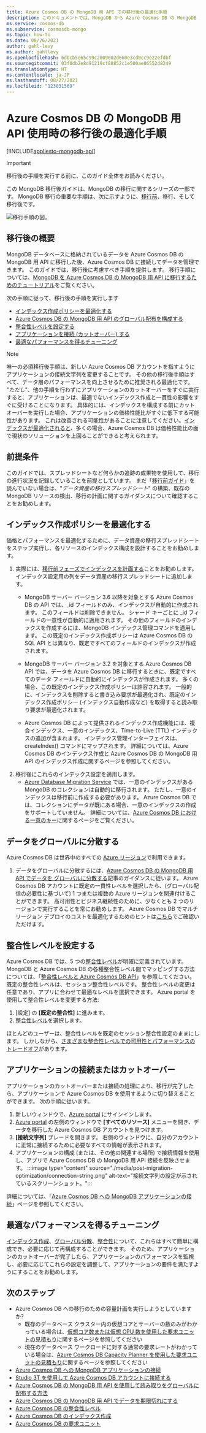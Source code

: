 ```yaml
---
title: Azure Cosmos DB の MongoDB 用 API での移行後の最適化手順
description: このドキュメントでは、MongoDB から Azure Cosmos DB の MongoDB 用 API に移行した後の最適化手法について説明します。
ms.service: cosmos-db
ms.subservice: cosmosdb-mongo
ms.topic: how-to
ms.date: 08/26/2021
author: gahl-levy
ms.author: gahllevy
ms.openlocfilehash: 6dbcb5e65c99c2009602d660e3cd0cc9e22efdbf
ms.sourcegitcommit: 03f0db2e8d91219cf88852c1e500ae86552d8249
ms.translationtype: HT
ms.contentlocale: ja-JP
ms.lasthandoff: 08/27/2021
ms.locfileid: "123031569"
---
```

# <a name="post-migration-optimization-steps-when-using-azure-cosmos-dbs-api-for-mongodb"></a>Azure Cosmos DB の MongoDB 用 API 使用時の移行後の最適化手順
[!INCLUDE[appliesto-mongodb-api](../includes/appliesto-mongodb-api.md)]

> [!IMPORTANT]  
> 移行後の手順を実行する前に、このガイド全体をお読みください。
>

この MongoDB 移行後ガイドは、MongoDB の移行に関するシリーズの一部です。 MongoDB 移行の重要な手順は、次に示すように、[移行前](pre-migration-steps.md)、移行、そして移行後です。

![移行手順の図。](./media/pre-migration-steps/overall-migration-steps.png)

## <a name="overview-of-post-migration"></a>移行後の概要

MongoDB データベースに格納されているデータを Azure Cosmos DB の MongoDB 用 API に移行した後、Azure Cosmos DB に接続してデータを管理できます。 このガイドでは、移行後に考慮すべき手順を提供します。 移行手順については、[MongoDB を Azure Cosmos DB の MongoDB 用 API に移行するためのチュートリアル](../../dms/tutorial-mongodb-cosmos-db.md)をご覧ください。

次の手順に従って、移行後の手順を実行します

- [インデックス作成ポリシーを最適化する](#optimize-the-indexing-policy)
- [Azure Cosmos DB の MongoDB 用 API のグローバル配布を構成する](#globally-distribute-your-data)
- [整合性レベルを設定する](#set-consistency-level)
- [アプリケーションを接続 (カットオーバー) する](#connect-or-cutover-your-application)
- [最適なパフォーマンスを得るチューニング](#tune-for-optimal-performance)

> [!NOTE]
> 唯一の必須移行後手順は、新しい Azure Cosmos DB アカウントを指すようにアプリケーションの接続文字列を変更することです。 その他の移行後手順はすべて、データ層のパフォーマンスを向上させるために推奨される最適化です。 "*ただし*"、他の手順を行わずにアプリケーションのカットオーバーをすぐに実行すると、アプリケーションは、最適でないインデックス作成と一貫性の影響をすぐに受けることになります。 具体的には、インデックスを構成する前にカットオーバーを実行した場合、アプリケーションの価格性能比がすぐに低下する可能性があります。 これは改善される可能性があることに注意してください。[インデックスが最適化されると](#optimize-the-indexing-policy)、多くの場合、Azure Cosmos DB は価格性能比の面で現状のソリューションを上回ることができると考えられます。
>

## <a name="pre-requisites"></a>前提条件

このガイドでは、スプレッドシートなど何らかの追跡の成果物を使用して、移行の進行状況を記録していることを前提としています。 まだ「[移行前ガイド](pre-migration-steps.md)」を読んでいない場合は、"*データ資産の移行スプレッドシート*" の構築、既存の MongoDB リソースの検出、移行の計画に関するガイダンスについて確認することをお勧めします。

## <a name="optimize-the-indexing-policy"></a>インデックス作成ポリシーを最適化する

価格とパフォーマンスを最適化するために、データ資産の移行スプレッドシートをステップ実行し、各リソースのインデックス構成を設計することをお勧めします。 
1. 実際には、[移行前フェーズでインデックスを計画する](pre-migration-steps.md#post-migration)ことをお勧めします。 インデックス設定用の列をデータ資産の移行スプレッドシートに追加します。 
   * MongoDB サーバー バージョン 3.6 以降を対象とする Azure Cosmos DB の API では、_id フィールドのみ、インデックスが自動的に作成されます。 このフィールドは削除できません。 シャード キーごとに _id フィールドの一意性が自動的に適用されます。 その他のフィールドのインデックスを作成するには、MongoDB インデックス管理コマンドを適用します。 この既定のインデックス作成ポリシーは Azure Cosmos DB の SQL API とは異なり、既定ですべてのフィールドのインデックスが作成されます。

   * MongoDB サーバー バージョン 3.2 を対象とする Azure Cosmos DB API では、データを Azure Cosmos DB に移行するときに、既定ですべてのデータ フィールドに自動的にインデックスが作成されます。 多くの場合、この既定のインデックス作成ポリシーは許容されます。 一般的に、インデックスを削除すると書き込み要求が最適化され、既定のインデックス作成ポリシー (インデックス自動作成など) を取得すると読み取り要求が最適化されます。

   * Azure Cosmos DB によって提供されるインデックス作成機能には、複合インデックス、一意のインデックス、Time-to-Live (TTL) インデックスの追加が含まれます。 インデックス管理インターフェイスは、createIndex() コマンドにマップされます。 詳細については、Azure Cosmos DB のインデックス作成と Azure Cosmos DB の MongoDB 用 API のインデックス作成に関するページを参照してください。
2. 移行後にこれらのインデックス設定を適用します。
   * [Azure Database Migration Service](../../dms/tutorial-mongodb-cosmos-db.md) では、一意のインデックスがある MongoDB のコレクションは自動的に移行されます。 ただし、一意のインデックスは移行前に作成する必要があります。 Azure Cosmos DB では、コレクションにデータが既にある場合、一意のインデックスの作成をサポートしていません。 詳細については、[Azure Cosmos DB における一意のキー](../unique-keys.md)に関するページをご覧ください。

## <a name="globally-distribute-your-data"></a>データをグローバルに分散する

Azure Cosmos DB は世界中のすべての [Azure リージョン](https://azure.microsoft.com/regions/#services)で利用できます。 
1. データをグローバルに分散するには、[Azure Cosmos DB の MongoDB 用 API でデータを グローバルに分散する](tutorial-global-distribution-mongodb.md)記事のガイダンスに従います。 Azure Cosmos DB アカウントに既定の一貫性レベルを選択したら、(グローバル配信の必要性に基づいて) 1 つまたは複数の Azure リージョンを関連付けることができます。 高可用性とビジネス継続性のために、少なくとも 2 つのリージョンで実行することを常にお勧めします。 Azure Cosmos DB でマルチリージョン デプロイのコストを最適化するためのヒントは[こちら](../optimize-cost-regions.md)でご確認いただけます。

## <a name="set-consistency-level"></a>整合性レベルを設定する

Azure Cosmos DB では、5 つの[整合性レベル](../consistency-levels.md)が明確に定義されています。 MongoDB と Azure Cosmos DB の各種整合性レベル間でマッピングする方法については、「[整合性レベルと Azure Cosmos DB API](../consistency-levels.md)」を参照してください。 既定の整合性レベルは、セッション整合性レベルです。 整合性レベルの変更は任意であり、アプリに合わせて最適なレベルを選択できます。 Azure portal を使用して整合性レベルを変更する方法:

1. [設定] の **[既定の整合性]** に進みます。
2. [整合性レベル](../consistency-levels.md)を選択します。

ほとんどのユーザーは、整合性レベルを既定のセッション整合性設定のままにします。 しかしながら、[さまざまな整合性レベルでの可用性とパフォーマンスのトレードオフ](../consistency-levels.md)があります。

## <a name="connect-or-cutover-your-application"></a>アプリケーションの接続またはカットオーバー

アプリケーションのカットオーバーまたは接続の処理により、移行が完了したら、アプリケーションで Azure Cosmos DB を使用するように切り替えることができます。 次の手順に従います。

1. 新しいウィンドウで、[Azure portal](https://www.portal.azure.com/) にサインインします。
2. [Azure portal](https://www.portal.azure.com/) の左側のウィンドウで **[すべてのリソース]** メニューを開き、データを移行した Azure Cosmos DB アカウントを見つけます。
3. **[接続文字列]** ブレードを開きます。 右側のウィンドウに、自分のアカウントに正常に接続するために必要なすべての情報が表示されます。
4. アプリケーションの構成 (または、その他の関連する場所) で接続情報を使用し、アプリで Azure Cosmos DB の MongoDB 用 API 接続を反映させます。
:::image type="content" source="./media/post-migration-optimization/connection-string.png" alt-text="接続文字列の設定が示されているスクリーンショット。":::

詳細については、「[Azure Cosmos DB への MongoDB アプリケーションの接続](connect-mongodb-account.md)」ページを参照してください。

## <a name="tune-for-optimal-performance"></a>最適なパフォーマンスを得るチューニング

[インデックス作成](#optimize-the-indexing-policy)、[グローバル分散](#globally-distribute-your-data)、[整合性](#set-consistency-level)について、これらはすべて簡単に構成でき、必要に応じて再構成することができます。 そのため、アプリケーションのカットオーバーが完了したら、アプリケーションのパフォーマンスを監視し、必要に応じてこれらの設定を調整して、アプリケーションの要件を満たすようにすることをお勧めします。

## <a name="next-steps"></a>次のステップ

* Azure Cosmos DB への移行のための容量計画を実行しようとしていますか?
    * 既存のデータベース クラスター内の仮想コアとサーバーの数のみがわかっている場合は、[仮想コア数または仮想 CPU 数を使用した要求ユニットの見積もり](../convert-vcore-to-request-unit.md)に関するページを参照してください 
    * 現在のデータベース ワークロードに対する通常の要求レートがわかっている場合は、[Azure Cosmos DB Capacity Planner を使用した要求ユニットの見積もり](estimate-ru-capacity-planner.md)に関するページを参照してください
* [Azure Cosmos DB への MongoDB アプリケーションの接続](connect-mongodb-account.md)
* [Studio 3T を使用して Azure Cosmos DB アカウントに接続する](connect-using-mongochef.md)
* [Azure Cosmos DB の MongoDB 用 API を使用して読み取りをグローバルに配布する方法](readpreference-global-distribution.md)
* [Azure Cosmos DB の MongoDB 用 API でデータを期限切れにする](mongodb-time-to-live.md)
* [Azure Cosmos DB の整合性レベル](../consistency-levels.md)
* [Azure Cosmos DB のインデックス作成](../index-overview.md)
* [Azure Cosmos DB の要求ユニット](../request-units.md)